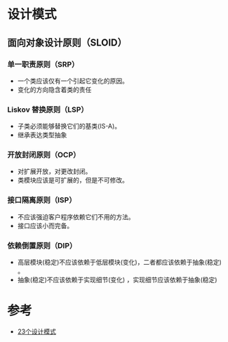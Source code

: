 # 设计模式

## 面向对象设计原则（SLOID）

### 单一职责原则（SRP）

- 一个类应该仅有一个引起它变化的原因。
-  变化的方向隐含着类的责任

### Liskov 替换原则（LSP）

- 子类必须能够替换它们的基类(IS-A)。
-  继承表达类型抽象

### 开放封闭原则（OCP）

- 对扩展开放，对更改封闭。
-  类模块应该是可扩展的，但是不可修改。

### 接口隔离原则（ISP）

- 不应该强迫客户程序依赖它们不用的方法。
-  接口应该小而完备。

### 依赖倒置原则（DIP）

- 高层模块(稳定)不应该依赖于低层模块(变化)，二者都应该依赖于抽象(稳定) 。
- 抽象(稳定)不应该依赖于实现细节(变化) ，实现细节应该依赖于抽象(稳定)





# 参考

- [23个设计模式](https://www.bilibili.com/video/BV1kW411P7KS?p=3)
